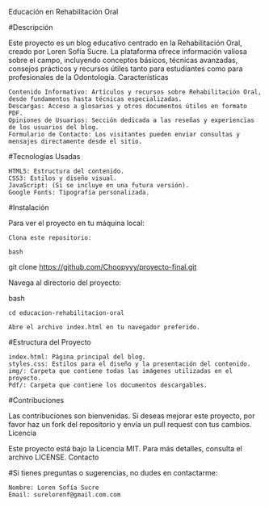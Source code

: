 Educación en Rehabilitación Oral

#Descripción

Este proyecto es un blog educativo centrado en la Rehabilitación Oral, creado por Loren Sofía Sucre. La plataforma ofrece información valiosa sobre el campo, incluyendo conceptos básicos, técnicas avanzadas, consejos prácticos y recursos útiles tanto para estudiantes como para profesionales de la Odontología.
Características

    Contenido Informativo: Artículos y recursos sobre Rehabilitación Oral, desde fundamentos hasta técnicas especializadas.
    Descargas: Acceso a glosarios y otros documentos útiles en formato PDF.
    Opiniones de Usuarios: Sección dedicada a las reseñas y experiencias de los usuarios del blog.
    Formulario de Contacto: Los visitantes pueden enviar consultas y mensajes directamente desde el sitio.

#Tecnologías Usadas

    HTML5: Estructura del contenido.
    CSS3: Estilos y diseño visual.
    JavaScript: (Si se incluye en una futura versión).
    Google Fonts: Tipografía personalizada.

#Instalación

Para ver el proyecto en tu máquina local:

    Clona este repositorio:

    bash

git clone https://github.com/Choopyyy/proyecto-final.git

Navega al directorio del proyecto:

bash

    cd educacion-rehabilitacion-oral

    Abre el archivo index.html en tu navegador preferido.

#Estructura del Proyecto

    index.html: Página principal del blog.
    styles.css: Estilos para el diseño y la presentación del contenido.
    img/: Carpeta que contiene todas las imágenes utilizadas en el proyecto.
    Pdf/: Carpeta que contiene los documentos descargables.

#Contribuciones

Las contribuciones son bienvenidas. Si deseas mejorar este proyecto, por favor haz un fork del repositorio y envía un pull request con tus cambios.
Licencia

Este proyecto está bajo la Licencia MIT. Para más detalles, consulta el archivo LICENSE.
Contacto

#Si tienes preguntas o sugerencias, no dudes en contactarme:

    Nombre: Loren Sofía Sucre
    Email: surelorenf@gmail.com.com